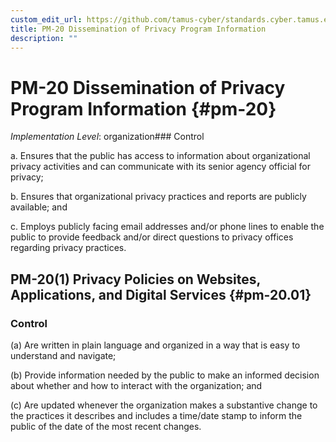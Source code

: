 ```yaml
---
custom_edit_url: https://github.com/tamus-cyber/standards.cyber.tamus.edu/tree/main/static/content/tamus.edu/TAMUS_profile.xml
title: PM-20 Dissemination of Privacy Program Information
description: ""
---
```


# PM-20 Dissemination of Privacy Program Information {#pm-20}

_Implementation Level_: organization### Control

a. Ensures that the public has access to information about organizational privacy activities and can communicate with its senior agency official for privacy;

b. Ensures that organizational privacy practices and reports are publicly available; and

c. Employs publicly facing email addresses and/or phone lines to enable the public to provide feedback and/or direct questions to privacy offices regarding privacy practices.

## PM-20(1) Privacy Policies on Websites, Applications, and Digital Services {#pm-20.01}

### Control

(a) Are written in plain language and organized in a way that is easy to understand and navigate;

(b) Provide information needed by the public to make an informed decision about whether and how to interact with the organization; and

(c) Are updated whenever the organization makes a substantive change to the practices it describes and includes a time/date stamp to inform the public of the date of the most recent changes.

